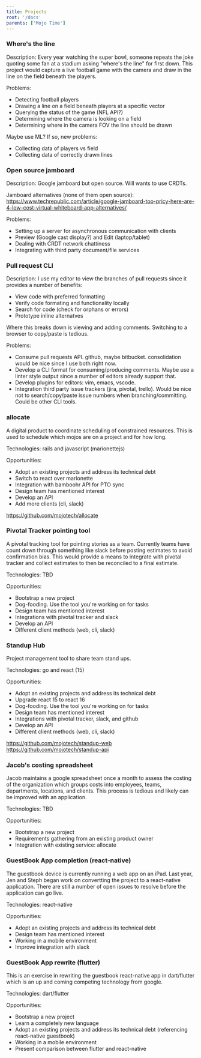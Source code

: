 ```yaml
---
title: Projects
root: '/docs'
parents: ['Mojo Time']
---
```


### Where's the line

Description: Every year watching the super bowl, someone repeats the joke quoting some fan at a stadium asking "where's the line" for first down. This project would capture a live football game with the camera and draw in the line on the field beneath the players.

Problems:
* Detecting football players
* Drawing a line on a field beneath players at a specific vector
* Querying the status of the game (NFL API?)
* Determining where the camera is looking on a field
* Determining where in the camera FOV the line should be drawn

Maybe use ML? If so, new problems:
* Collecting data of players vs field
* Collecting data of correctly drawn lines

### Open source jamboard

Description: Google jamboard but open source. Will wants to use CRDTs.

Jamboard alternatives (none of them open source):
https://www.techrepublic.com/article/google-jamboard-too-pricy-here-are-4-low-cost-virtual-whiteboard-app-alternatives/

Problems:
* Setting up a server for asynchronous communication with clients
* Preview (Google cast display?) and Edit (laptop/tablet)
* Dealing with CRDT network chattiness
* Integrating with third party document/file services

### Pull request CLI

Description: I use my editor to view the branches of pull requests since it provides a number of benefits:
 * View code with preferred formatting
 * Verify code formating and functionality locally
 * Search for code (check for orphans or errors)
 * Prototype inline alternatves

Where this breaks down is viewing and adding comments. Switching to a browser to copy/paste is tedious.

Problems:
* Consume pull requests API. github, maybe bitbucket. consolidation would be nice since I use both right now.
* Develop a CLI format for consuming/producing comments. Maybe use a linter style output since a number of editors already support that.
* Develop plugins for editors: vim, emacs, vscode.
* Integration third party issue trackers (jira, pivotal, trello). Would be nice not to search/copy/paste issue numbers when branching/committing. Could be other CLI tools.

### allocate

A digital product to coordinate scheduling of constrained resources. This is used to schedule which mojos are on a project and for how long.

Technologies: rails and javascript (marionettejs)

Opportunities:
* Adopt an existing projects and address its technical debt
* Switch to react over marionette
* Integration with bamboohr API for PTO sync
* Design team has mentioned interest
* Develop an API
* Add more clients (cli, slack)

https://github.com/mojotech/allocate

### Pivotal Tracker pointing tool

A pivotal tracking tool for pointing stories as a team. Currently teams have count down through something like slack before posting estimates to avoid confirmation bias. This would provide a means to integrate with pivotal tracker and collect estimates to then be reconciled to a final estimate.

Technologies: TBD

Opportunities:
* Bootstrap a new project
* Dog-fooding. Use the tool you're working on for tasks 
* Design team has mentioned interest
* Integrations with pivotal tracker and slack
* Develop an API
* Different client methods (web, cli, slack)

### Standup Hub

Project management tool to share team stand ups.

Technologies: go and react (15)

Opportunities:
* Adopt an existing projects and address its technical debt
* Upgrade react 15 to react 16
* Dog-fooding. Use the tool you're working on for tasks 
* Design team has mentioned interest
* Integrations with pivotal tracker, slack, and github
* Develop an API
* Different client methods (web, cli, slack)

https://github.com/mojotech/standup-web
https://github.com/mojotech/standup-api

### Jacob's costing spreadsheet

Jacob maintains a google spreadsheet once a month to assess the costing of the organization which groups costs into employees, teams, departments, locations, and clients. This process is tedious and likely can be improved with an application.

Technologies: TBD

Opportunities:
* Bootstrap a new project
* Requirements gathering from an existing product owner 
* Integration with existing service: allocate

### GuestBook App completion (react-native)

The guestbook device is currently running a web app on an iPad. Last year, Jen and Steph began work on convertting the project to a react-native application. There are still a number of open issues to resolve before the application can go live.

Technologies: react-native

Opportunities:
* Adopt an existing projects and address its technical debt
* Design team has mentioned interest
* Working in a mobile environment
* Improve integration with slack

### GuestBook App rewrite (flutter)

This is an exercise in rewriting the guestbook react-native app in dart/flutter which is an up and coming competing technology from google.

Technologies: dart/flutter

Opportunities:
* Bootstrap a new project
* Learn a completely new language
* Adopt an existing projects and address its technical debt (referencing react-native guestbook)
* Working in a mobile environment
* Present comparison between flutter and react-native
